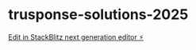 # trusponse-solutions-2025

[Edit in StackBlitz next generation editor ⚡️](https://stackblitz.com/~/github.com/toddbrannon/trusponse-solutions-2025)